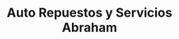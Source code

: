 ---
title: "Auto Repuestos y Servicios Abraham"
url: /santo-domingo/auto-repuestos-y-servicios-abraham/
shop: Autoteile
---